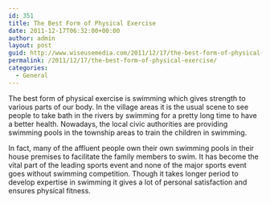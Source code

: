 ```yaml
---
id: 351
title: The Best Form of Physical Exercise
date: 2011-12-17T06:32:00+00:00
author: admin
layout: post
guid: http://www.wiseusemedia.com/2011/12/17/the-best-form-of-physical-exercise/
permalink: /2011/12/17/the-best-form-of-physical-exercise/
categories:
  - General
---
```

The best form of physical exercise is swimming which gives strength to various parts of our body. In the village areas it is the usual scene to see people to take bath in the rivers by swimming for a pretty long time to have a better health. Nowadays, the local civic authorities are providing swimming pools in the township areas to train the children in swimming.

In fact, many of the affluent people own their own swimming pools in their house premises to facilitate the family members to swim. It has become the vital part of the leading sports event and none of the major sports event goes without swimming competition. Though it takes longer period to develop expertise in swimming it gives a lot of personal satisfaction and ensures physical fitness.